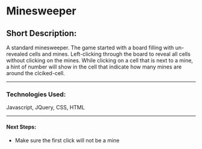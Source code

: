 # Minesweeper

## Short Description:

A standard minesweeper. The game started with a board filling with un-revealed cells and mines. Left-clicking through the board to reveal all cells without clicking on the mines. While clicking on a cell that is next to a mine, a hint of number will show in the cell that indicate how many mines are around the clciked-cell.

---

### Technologies Used: 

Javascript, JQuery, CSS, HTML

---

#### Next Steps:

- Make sure the first click will not be a mine